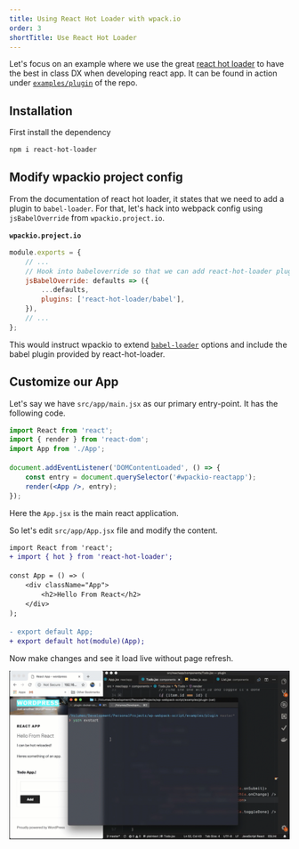 ```yaml
---
title: Using React Hot Loader with wpack.io
order: 3
shortTitle: Use React Hot Loader
---
```


Let's focus on an example where we use the great [react hot loader](https://github.com/gaearon/react-hot-loader)
to have the best in class DX when developing react app. It can be found in action
under [`examples/plugin`](https://github.com/swashata/wp-webpack-script/tree/master/examples/plugin)
of the repo.

## Installation

First install the dependency

```bash
npm i react-hot-loader
```

## Modify wpackio project config

From the documentation of react hot loader, it states that we need to add a plugin
to `babel-loader`. For that, let's hack into webpack config using `jsBabelOverride`
from `wpackio.project.io`.

**`wpackio.project.io`**

```js
module.exports = {
	// ...
	// Hook into babeloverride so that we can add react-hot-loader plugin
	jsBabelOverride: defaults => ({
		...defaults,
		plugins: ['react-hot-loader/babel'],
	}),
	// ...
};
```

This would instruct wpackio to extend [`babel-loader`](https://github.com/babel/babel-loader)
options and include the babel plugin provided by react-hot-loader.

## Customize our App

Let's say we have `src/app/main.jsx` as our primary entry-point. It has the following
code.

```jsx
import React from 'react';
import { render } from 'react-dom';
import App from './App';

document.addEventListener('DOMContentLoaded', () => {
	const entry = document.querySelector('#wpackio-reactapp');
	render(<App />, entry);
});
```

Here the `App.jsx` is the main react application.

So let's edit `src/app/App.jsx` file and modify the content.

```diff
import React from 'react';
+ import { hot } from 'react-hot-loader';

const App = () => (
	<div className="App">
		<h2>Hello From React</h2>
	</div>
);

- export default App;
+ export default hot(module)(App);
```

Now make changes and see it load live without page refresh.

![React HMR](./react-hmr.gif)
